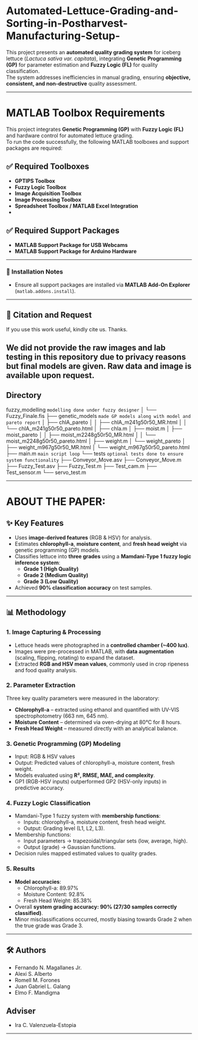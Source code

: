 # Automated-Lettuce-Grading-and-Sorting-in-Postharvest-Manufacturing-Setup-

This project presents an **automated quality grading system** for iceberg lettuce (*Lactuca sativa var. capitata*), integrating **Genetic Programming (GP)** for parameter estimation and **Fuzzy Logic (FL)** for quality classification.  
The system addresses inefficiencies in manual grading, ensuring **objective, consistent, and non-destructive** quality assessment.

---

# MATLAB Toolbox Requirements

This project integrates **Genetic Programming (GP)** with **Fuzzy Logic (FL)** and hardware control for automated lettuce grading.  
To run the code successfully, the following MATLAB toolboxes and support packages are required:

## ✅ Required Toolboxes
- **GPTIPS Toolbox**  
- **Fuzzy Logic Toolbox**  
- **Image Acquisition Toolbox**  
- **Image Processing Toolbox**  
- **Spreadsheet Toolbox / MATLAB Excel Integration**
-  
## ✅ Required Support Packages
- **MATLAB Support Package for USB Webcams** 
- **MATLAB Support Package for Arduino Hardware**  
---

### 🔧 Installation Notes
- Ensure all support packages are installed via **MATLAB Add-On Explorer** (`matlab.addons.install`).  
---

## 📌 Citation and Request
If you use this work useful, kindly cite us. Thanks.

We did not provide the raw images and lab testing in this repository due to privacy reasons but final models are given. Raw data and image is available upon request.  
---

## Directory

 fuzzy_modelling  `modelling done under fuzzy designer`
│   └── Fuzzy_Finale.fis
├── genetic_models `made GP models along with model and pareto report`
│   ├── chlA_pareto
│   │   ├── chlA_m241g50r50_MR.html
│   │   └── chlA_m241g50r50_pareto.html
│   ├── chla.m
│   ├── moist.m
│   ├── moist_pareto
│   │   ├── moist_m2248g50r50_MR.html
│   │   └── moist_m2248g50r50_pareto.html
│   ├── weight.m
│   └── weight_pareto
│       ├── weight_m967g50r50_MR.html
│       └── weight_m967g50r50_pareto.html
├── main.m `main script loop`
└── tests `optional tests done to ensure system functionality`
    ├── Conveyor_Move.asv
    ├── Conveyor_Move.m
    ├── Fuzzy_Test.asv
    ├── Fuzzy_Test.m
    ├── Test_cam.m
    ├── Test_sensor.m
    └── servo_test.m
    
---
# ABOUT THE PAPER:
## ✨ Key Features
- Uses **image-derived features** (RGB & HSV) for analysis.
- Estimates **chlorophyll-a**, **moisture content**, and **fresh head weight** via genetic programming (GP) models.
- Classifies lettuce into **three grades** using a **Mamdani-Type 1 fuzzy logic inference system**:
  - **Grade 1 (High Quality)**  
  - **Grade 2 (Medium Quality)**  
  - **Grade 3 (Low Quality)**
- Achieved **90% classification accuracy** on test samples.

---

## 📊 Methodology

### 1. Image Capturing & Processing
- Lettuce heads were photographed in a **controlled chamber (~400 lux)**.  
- Images were pre-processed in MATLAB, with **data augmentation** (scaling, flipping, rotating) to expand the dataset.  
- Extracted **RGB and HSV mean values**, commonly used in crop ripeness and food quality analysis.

### 2. Parameter Extraction
Three key quality parameters were measured in the laboratory:
- **Chlorophyll-a** – extracted using ethanol and quantified with UV-VIS spectrophotometry (663 nm, 645 nm).  
- **Moisture Content** – determined via oven-drying at 80°C for 8 hours.  
- **Fresh Head Weight** – measured directly with an analytical balance.  

### 3. Genetic Programming (GP) Modeling
- Input: RGB & HSV values  
- Output: Predicted values of chlorophyll-a, moisture content, fresh weight.  
- Models evaluated using **R², RMSE, MAE, and complexity**.  
- GP1 (RGB-HSV inputs) outperformed GP2 (HSV-only inputs) in predictive accuracy.

### 4. Fuzzy Logic Classification
- Mamdani-Type 1 fuzzy system with **membership functions**:
  - Inputs: chlorophyll-a, moisture content, fresh head weight.  
  - Output: Grading level (L1, L2, L3).  
- Membership functions:
  - Input parameters → trapezoidal/triangular sets (low, average, high).  
  - Output (grade) → Gaussian functions.  
- Decision rules mapped estimated values to quality grades.

### 5. Results
- **Model accuracies**:
  - Chlorophyll-a: 89.97%  
  - Moisture Content: 92.8%  
  - Fresh Head Weight: 85.38%  
- Overall **system grading accuracy: 90% (27/30 samples correctly classified)**.  
- Minor misclassifications occurred, mostly biasing towards Grade 2 when the true grade was Grade 3.
---

## 🛠️ Authors
- Fernando N. Magallanes Jr.  
- Alexi S. Alberto  
- Romell M. Forones  
- Juan Gabriel L. Galang  
- Elmo F. Mandigma

## Adviser
- Ira C. Valenzuela-Estopia  

---
